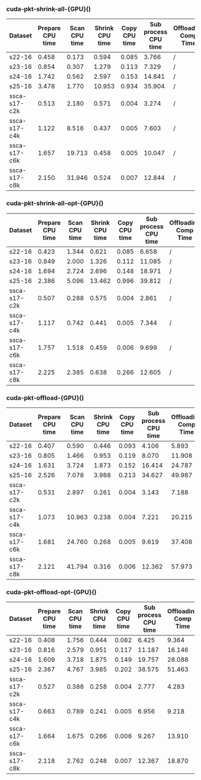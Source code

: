 
### cuda-pkt-shrink-all-{GPU}()

Dataset | Prepare CPU time | Scan CPU time | Shrink CPU time | Copy CPU time | Sub process CPU time | Offloading Comp Time | Parallel K-Truss
--- | --- | --- | --- | --- | --- | --- | ---
s22-16 | 0.458 | 0.173 | 0.594 | 0.085 | 3.766 | / | 8.287
s23-16 | 0.854 | 0.307 | 1.279 | 0.113 | 7.329 | / | 17.825
s24-16 | 1.742 | 0.562 | 2.597 | 0.153 | 14.841 | / | 38.502
s25-16 | 3.478 | 1.770 | 10.953 | 0.934 | 35.904 | / | 95.744
ssca-s17-c2k | 0.513 | 2.180 | 0.571 | 0.004 | 3.274 | / | 8.134
ssca-s17-c4k | 1.122 | 8.516 | 0.437 | 0.005 | 7.603 | / | 20.176
ssca-s17-c6k | 1.657 | 19.713 | 0.458 | 0.005 | 10.047 | / | 35.790
ssca-s17-c8k | 2.150 | 31.946 | 0.524 | 0.007 | 12.844 | / | 52.299

### cuda-pkt-shrink-all-opt-{GPU}()

Dataset | Prepare CPU time | Scan CPU time | Shrink CPU time | Copy CPU time | Sub process CPU time | Offloading Comp Time | Parallel K-Truss
--- | --- | --- | --- | --- | --- | --- | ---
s22-16 | 0.423 | 1.344 | 0.621 | 0.085 | 6.658 | / | 12.383
s23-16 | 0.849 | 2.000 | 1.326 | 0.112 | 11.085 | / | 23.288
s24-16 | 1.694 | 2.724 | 2.696 | 0.148 | 18.971 | / | 44.770
s25-16 | 2.386 | 5.096 | 13.462 | 0.996 | 39.812 | / | 104.607
ssca-s17-c2k | 0.507 | 0.288 | 0.575 | 0.004 | 2.861 | / | 5.793
ssca-s17-c4k | 1.117 | 0.742 | 0.441 | 0.005 | 7.344 | / | 12.102
ssca-s17-c6k | 1.757 | 1.518 | 0.459 | 0.006 | 9.699 | / | 17.218
ssca-s17-c8k | 2.225 | 2.385 | 0.638 | 0.266 | 12.605 | / | 22.980

### cuda-pkt-offload-{GPU}()

Dataset | Prepare CPU time | Scan CPU time | Shrink CPU time | Copy CPU time | Sub process CPU time | Offloading Comp Time | Parallel K-Truss
--- | --- | --- | --- | --- | --- | --- | ---
s22-16 | 0.407 | 0.590 | 0.446 | 0.093 | 4.106 | 5.893 | 8.867
s23-16 | 0.805 | 1.466 | 0.953 | 0.119 | 8.070 | 11.908 | 19.379
s24-16 | 1.631 | 3.724 | 1.873 | 0.152 | 16.414 | 24.787 | 42.485
s25-16 | 2.526 | 7.078 | 3.988 | 0.213 | 34.627 | 49.987 | 96.315
ssca-s17-c2k | 0.531 | 2.897 | 0.261 | 0.004 | 3.143 | 7.188 | 8.210
ssca-s17-c4k | 1.073 | 10.963 | 0.238 | 0.004 | 7.221 | 20.215 | 22.012
ssca-s17-c6k | 1.681 | 24.760 | 0.268 | 0.005 | 9.619 | 37.408 | 40.054
ssca-s17-c8k | 2.121 | 41.794 | 0.316 | 0.006 | 12.362 | 57.973 | 61.428

### cuda-pkt-offload-opt-{GPU}()

Dataset | Prepare CPU time | Scan CPU time | Shrink CPU time | Copy CPU time | Sub process CPU time | Offloading Comp Time | Parallel K-Truss
--- | --- | --- | --- | --- | --- | --- | ---
s22-16 | 0.408 | 1.756 | 0.444 | 0.082 | 6.425 | 9.364 | 12.377
s23-16 | 0.816 | 2.579 | 0.951 | 0.117 | 11.187 | 16.146 | 23.513
s24-16 | 1.609 | 3.718 | 1.875 | 0.149 | 19.757 | 28.088 | 45.653
s25-16 | 2.367 | 4.767 | 3.985 | 0.202 | 38.575 | 51.463 | 98.218
ssca-s17-c2k | 0.527 | 0.388 | 0.258 | 0.004 | 2.777 | 4.283 | 5.285
ssca-s17-c4k | 0.663 | 0.789 | 0.241 | 0.005 | 6.956 | 9.218 | 10.992
ssca-s17-c6k | 1.664 | 1.675 | 0.266 | 0.006 | 9.267 | 13.910 | 16.671
ssca-s17-c8k | 2.118 | 2.762 | 0.248 | 0.007 | 12.367 | 18.870 | 22.238
